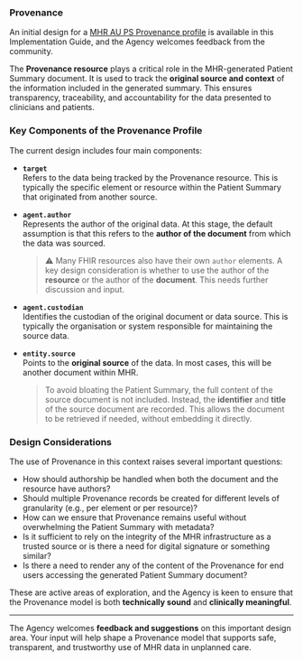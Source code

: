 ### Provenance

An initial design for a [MHR AU PS Provenance profile](StructureDefinition-mhr-au-ps-provenance.profile.json.html) is available in this Implementation Guide, and the Agency welcomes feedback from the community.

The **Provenance resource** plays a critical role in the MHR-generated Patient Summary document. It is used to track the **original source and context** of the information included in the generated summary. This ensures transparency, traceability, and accountability for the data presented to clinicians and patients.

### Key Components of the Provenance Profile

The current design includes four main components:

- **`target`**  
  Refers to the data being tracked by the Provenance resource. This is typically the specific element or resource within the Patient Summary that originated from another source.

- **`agent.author`**  
  Represents the author of the original data. At this stage, the default assumption is that this refers to the **author of the document** from which the data was sourced.  
  > ⚠️ Many FHIR resources also have their own `author` elements. A key design consideration is whether to use the author of the **resource** or the author of the **document**. This needs further discussion and input.

- **`agent.custodian`**  
  Identifies the custodian of the original document or data source. This is typically the organisation or system responsible for maintaining the source data.

- **`entity.source`**  
  Points to the **original source** of the data. In most cases, this will be another document within MHR.  
  > To avoid bloating the Patient Summary, the full content of the source document is not included. Instead, the **identifier** and **title** of the source document are recorded. This allows the document to be retrieved if needed, without embedding it directly.

### Design Considerations

The use of Provenance in this context raises several important questions:

- How should authorship be handled when both the document and the resource have authors?
- Should multiple Provenance records be created for different levels of granularity (e.g., per element or per resource)?
- How can we ensure that Provenance remains useful without overwhelming the Patient Summary with metadata?
- Is it sufficient to rely on the integrity of the MHR infrastructure as a trusted source or is there a need for digital signature or something similar?
- Is there a need to render any of the content of the Provenance for end users accessing the generated Patient Summary document?

These are active areas of exploration, and the Agency is keen to ensure that the Provenance model is both **technically sound** and **clinically meaningful**.

---

The Agency welcomes **feedback and suggestions** on this important design area. Your input will help shape a Provenance model that supports safe, transparent, and trustworthy use of MHR data in unplanned care.
